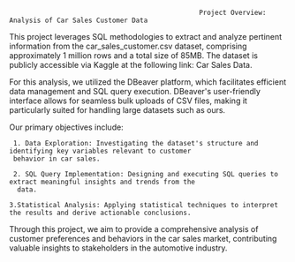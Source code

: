                                                     Project Overview: Analysis of Car Sales Customer Data

This project leverages SQL methodologies to extract and analyze pertinent information from the car_sales_customer.csv dataset, comprising approximately 1 million rows and a total size of 85MB. The dataset is publicly accessible via Kaggle at the following link: Car Sales Data.

For this analysis, we utilized the DBeaver platform, which facilitates efficient data management and SQL query execution. DBeaver's user-friendly interface allows for seamless bulk uploads of CSV files, making it particularly suited for handling large datasets such as ours.

Our primary objectives include:

     1. Data Exploration: Investigating the dataset's structure and identifying key variables relevant to customer 
     behavior in car sales.
      
     2. SQL Query Implementation: Designing and executing SQL queries to extract meaningful insights and trends from the 
      data.
      
    3.Statistical Analysis: Applying statistical techniques to interpret the results and derive actionable conclusions.

Through this project, we aim to provide a comprehensive analysis of customer preferences and behaviors in the car sales market, contributing valuable insights to stakeholders in the automotive industry.

